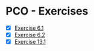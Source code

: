 # PCO - Exercises

- [x] [Exercise 6.1](ex06p1)
- [x] [Exercise 6.2](ex06p2)
- [x] [Exercise 13.1](ex13p1)
